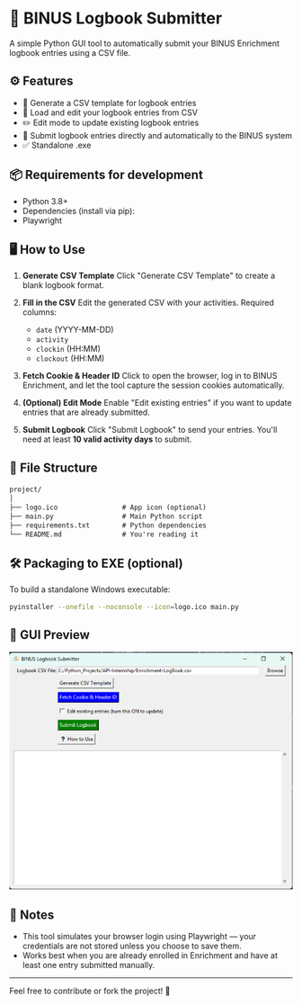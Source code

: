 # 📓 BINUS Logbook Submitter

A simple Python GUI tool to automatically submit your BINUS Enrichment logbook entries using a CSV file.

## ⚙️ Features

- 📝 Generate a CSV template for logbook entries
- 📂 Load and edit your logbook entries from CSV
- ✏️ Edit mode to update existing logbook entries
- 🚀 Submit logbook entries directly and automatically to the BINUS system
- ✅ Standalone .exe

## 📦 Requirements for development

- Python 3.8+
- Dependencies (install via pip):
- Playwright


## 🖥️ How to Use

1. **Generate CSV Template**
   Click "Generate CSV Template" to create a blank logbook format.

2. **Fill in the CSV**
   Edit the generated CSV with your activities. Required columns:

   * `date` (YYYY-MM-DD)
   * `activity`
   * `clockin` (HH\:MM)
   * `clockout` (HH\:MM)

3. **Fetch Cookie & Header ID**
   Click to open the browser, log in to BINUS Enrichment, and let the tool capture the session cookies automatically.

4. **(Optional) Edit Mode**
   Enable "Edit existing entries" if you want to update entries that are already submitted.

5. **Submit Logbook**
   Click "Submit Logbook" to send your entries. You'll need at least **10 valid activity days** to submit.

## 📁 File Structure

```
project/
│
├── logo.ico                # App icon (optional)
├── main.py                 # Main Python script
├── requirements.txt        # Python dependencies
└── README.md               # You're reading it
```

## 🛠️ Packaging to EXE (optional)

To build a standalone Windows executable:

```bash
pyinstaller --onefile --noconsole --icon=logo.ico main.py
```

## 📸 GUI Preview

![GUI Screenshot](image.png)

## 🧠 Notes

* This tool simulates your browser login using Playwright — your credentials are not stored unless you choose to save them.
* Works best when you are already enrolled in Enrichment and have at least one entry submitted manually.

---

Feel free to contribute or fork the project! 🚀
